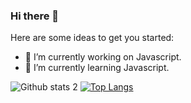 ### Hi there 👋


Here are some ideas to get you started:

- 🔭 I’m currently working on Javascript.
- 🌱 I’m currently learning Javascript.

![Github stats 2](https://github-readme-stats.vercel.app/api?username=muhammedonen&show_icons=true&theme=radical)
[![Top Langs](https://github-readme-stats.vercel.app/api/top-langs/?username=muhammedonen&layout=compact)](https://github.com/muhammedonen/github-readme-stats)



